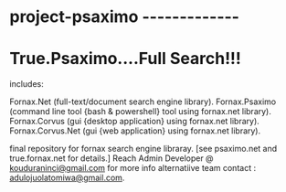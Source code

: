 # project-psaximo -------------
# True.Psaximo....Full Search!!!

includes:

Fornax.Net (full-text/document search engine library).
Fornax.Psaximo (command line tool {bash & powershell} tool using fornax.net library).
Fornax.Corvus (gui {desktop application} using fornax.net library).
Fornax.Corvus.Net (gui {web application} using fornax.net library).

<!---- ARCHITECTURE
~ [Fornax.Net] - Core Library.
~ [Fornax.Net.Util] - Utilities & Support libraries.
~ [Fornax.Net.Util.IO]
~ [Fornax.Net.Util.Threading]
~ [Fornax.Net.Util.Linq]
~ [Fornax.Net.Util.Collections]
~ [Fornax.Net.Util.Security]
~ [Fornax.Net.Util.Security.Cryptography]
~ [Fornax.Net.Util.Text]
~ [Fornax.Net.Util.System]
~ [Fornax.Net.Util.Runtime]
~ [Fornax.Net.Util.Runtime.Cache]
~ [Fornax.Net.Util.Runtime.Logging]
--->
final repository for fornax search engine libraray. [see psaximo.net and true.fornax.net for details.] 
Reach Admin Developer @ kouduraninci@gmail.com for more info
alternatiive team contact : adulojuolatomiwa@gmail.com.
